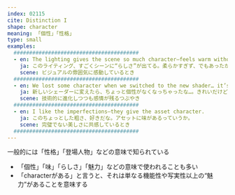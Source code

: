```yaml
---
index: 02115
cite: Distinction I
shape: character
meaning: 「個性」「性格」
type: small
examples:
  ########################################
  - en: The lighting gives the scene so much character—feels warm without being soft.
    ja: このライティング、すごくシーンに“らしさ”が出てる。柔らかすぎず、でもあったかい感じ。
    scene: ビジュアルの雰囲気に感動しているとき
  ########################################
  - en: We lost some character when we switched to the new shader… it’s cleaner, but flatter.
    ja: 新しいシェーダーに変えたら、ちょっと個性がなくなっちゃったな…。きれいだけど、のっぺりしてる。
    scene: 技術的に進化しつつも感情が残るつぶやき
  ########################################
  - en: I like the imperfections—they give the asset character.
    ja: このちょっとした粗さ、好きだな。アセットに味があるっていうか。
    scene: 完璧でない美しさに共感しているとき
  ########################################
---
```


一般的には「性格」「登場人物」などの意味で知られている

- 「個性」「味」「らしさ」「魅力」などの意味で使われることも多い
- 「characterがある」と言うと、それは単なる機能性や写実性以上の“魅力”があることを意味する
